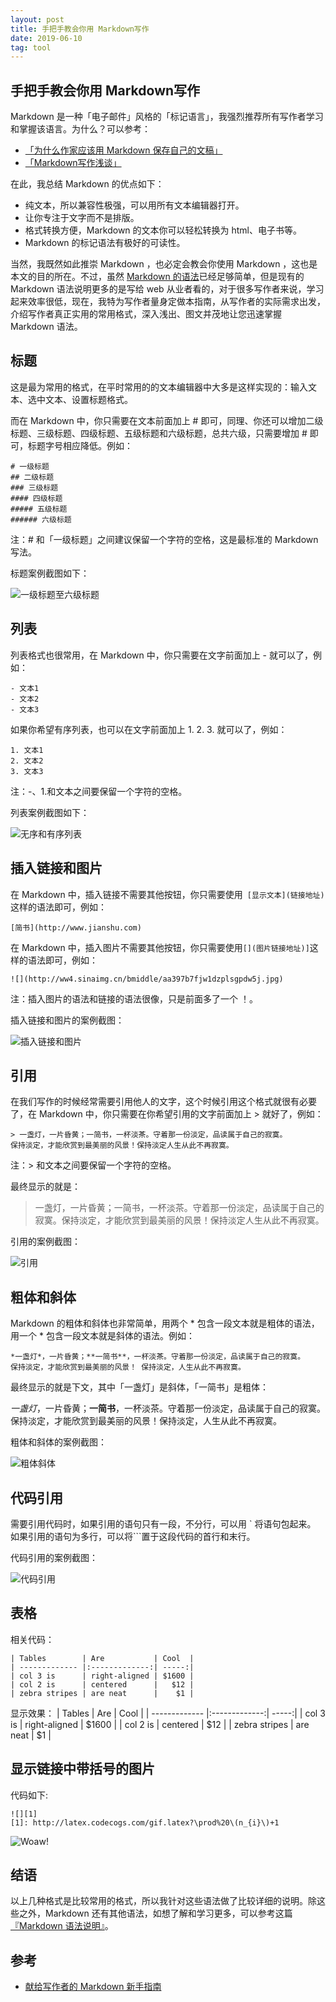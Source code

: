 ```yaml
---
layout: post
title: 手把手教会你用 Markdown写作
date: 2019-06-10
tag: tool
---
```


## 手把手教会你用 Markdown写作

Markdown 是一种「电子邮件」风格的「标记语言」，我强烈推荐所有写作者学习和掌握该语言。为什么？可以参考：

- [「为什么作家应该用 Markdown 保存自己的文稿」](https://www.jianshu.com/p/qqGjLN)
- [「Markdown写作浅谈」](https://www.jianshu.com/p/PpDNMG)

在此，我总结 Markdown 的优点如下：

- 纯文本，所以兼容性极强，可以用所有文本编辑器打开。
- 让你专注于文字而不是排版。
- 格式转换方便，Markdown 的文本你可以轻松转换为 html、电子书等。
- Markdown 的标记语法有极好的可读性。

当然，我既然如此推崇 Markdown ，也必定会教会你使用 Markdown ，这也是本文的目的所在。不过，虽然 [Markdown 的语法](https://link.jianshu.com?t=https://guides.github.com/features/mastering-markdown/)已经足够简单，但是现有的 Markdown 语法说明更多的是写给 web 从业者看的，对于很多写作者来说，学习起来效率很低，现在，我特为写作者量身定做本指南，从写作者的实际需求出发，介绍写作者真正实用的常用格式，深入浅出、图文并茂地让您迅速掌握 Markdown 语法。

## 标题

这是最为常用的格式，在平时常用的的文本编辑器中大多是这样实现的：输入文本、选中文本、设置标题格式。

而在 Markdown 中，你只需要在文本前面加上 # 即可，同理、你还可以增加二级标题、三级标题、四级标题、五级标题和六级标题，总共六级，只需要增加 # 即可，标题字号相应降低。例如：
```
# 一级标题 
## 二级标题
### 三级标题
#### 四级标题
##### 五级标题
###### 六级标题 
```

注：# 和「一级标题」之间建议保留一个字符的空格，这是最标准的 Markdown 写法。

标题案例截图如下：

![一级标题至六级标题](https://upload-images.jianshu.io/upload_images/1776763-36fcac755f4610dd.png?imageMogr2/auto-orient/strip%7CimageView2/2/w/1240)

## 列表

列表格式也很常用，在 Markdown 中，你只需要在文字前面加上 - 就可以了，例如：
```
- 文本1
- 文本2
- 文本3
```

如果你希望有序列表，也可以在文字前面加上 1. 2. 3. 就可以了，例如：
```
1. 文本1
2. 文本2
3. 文本3
```

注：-、1.和文本之间要保留一个字符的空格。

列表案例截图如下：

![无序和有序列表](https://upload-images.jianshu.io/upload_images/1776763-5df15b7ac5c74d6b.png?imageMogr2/auto-orient/strip%7CimageView2/2/w/1240)

## 插入链接和图片

在 Markdown 中，插入链接不需要其他按钮，你只需要使用` [显示文本](链接地址)` 这样的语法即可，例如：
```
[简书](http://www.jianshu.com)
```

在 Markdown 中，插入图片不需要其他按钮，你只需要使用` [](图片链接地址)] `这样的语法即可，例如：
```
![](http://ww4.sinaimg.cn/bmiddle/aa397b7fjw1dzplsgpdw5j.jpg)
```

注：插入图片的语法和链接的语法很像，只是前面多了一个 ！。

插入链接和图片的案例截图：

![插入链接和图片](https://upload-images.jianshu.io/upload_images/1776763-2e993510c27b8592.png?imageMogr2/auto-orient/strip%7CimageView2/2/w/1240)

## 引用

在我们写作的时候经常需要引用他人的文字，这个时候引用这个格式就很有必要了，在 Markdown 中，你只需要在你希望引用的文字前面加上 > 就好了，例如：

```
> 一盏灯，一片昏黄；一简书，一杯淡茶。守着那一份淡定，品读属于自己的寂寞。
保持淡定，才能欣赏到最美丽的风景！保持淡定人生从此不再寂寞。
```
注：> 和文本之间要保留一个字符的空格。

最终显示的就是：
> 一盏灯，一片昏黄；一简书，一杯淡茶。守着那一份淡定，品读属于自己的寂寞。保持淡定，才能欣赏到最美丽的风景！保持淡定人生从此不再寂寞。

引用的案例截图：

![引用](https://upload-images.jianshu.io/upload_images/1776763-0583346794b4c121.png?imageMogr2/auto-orient/strip%7CimageView2/2/w/1240)

## 粗体和斜体

Markdown 的粗体和斜体也非常简单，用两个 * 包含一段文本就是粗体的语法，用一个 * 包含一段文本就是斜体的语法。例如：
```
*一盏灯*，一片昏黄；**一简书**，一杯淡茶。守着那一份淡定，品读属于自己的寂寞。
保持淡定，才能欣赏到最美丽的风景！ 保持淡定，人生从此不再寂寞。
```

最终显示的就是下文，其中「一盏灯」是斜体，「一简书」是粗体：

*一盏灯*，一片昏黄；**一简书**，一杯淡茶。守着那一份淡定，品读属于自己的寂寞。保持淡定，才能欣赏到最美丽的风景！保持淡定，人生从此不再寂寞。

粗体和斜体的案例截图：

![粗体斜体](https://upload-images.jianshu.io/upload_images/1776763-384af05f47c20224.png?imageMogr2/auto-orient/strip%7CimageView2/2/w/1240)

## 代码引用

需要引用代码时，如果引用的语句只有一段，不分行，可以用 ` 将语句包起来。
如果引用的语句为多行，可以将```置于这段代码的首行和末行。

代码引用的案例截图：

![代码引用](https://upload-images.jianshu.io/upload_images/1776763-0e950ec8eee981af.png?imageMogr2/auto-orient/strip%7CimageView2/2/w/1240)

## 表格

相关代码：
```
| Tables        | Are           | Cool  |
| ------------- |:-------------:| -----:|
| col 3 is      | right-aligned | $1600 |
| col 2 is      | centered      |   $12 |
| zebra stripes | are neat      |    $1 |
```

显示效果：
| Tables        | Are           | Cool  |
| ------------- |:-------------:| -----:|
| col 3 is      | right-aligned | $1600 |
| col 2 is      | centered      |   $12 |
| zebra stripes | are neat      |    $1 |

## 显示链接中带括号的图片

代码如下:
```
![][1]
[1]: http://latex.codecogs.com/gif.latex?\prod%20\(n_{i}\)+1
````

![Woaw!](https://upload-images.jianshu.io/upload_images/1776763-353d70a2fa35b46e.jpg?imageMogr2/auto-orient/strip%7CimageView2/2/w/1240)


## 结语

以上几种格式是比较常用的格式，所以我针对这些语法做了比较详细的说明。除这些之外，Markdown 还有其他语法，如想了解和学习更多，可以参考这篇[『Markdown 语法说明』](https://link.jianshu.com?t=https://guides.github.com/features/mastering-markdown/)。

## 参考
- [献给写作者的 Markdown 新手指南](https://www.jianshu.com/p/q81RER)
